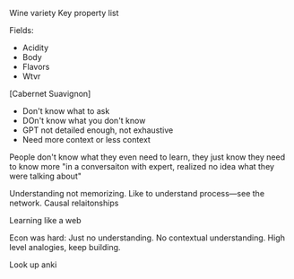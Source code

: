 Wine variety
Key property list

Fields:

- Acidity
- Body
- Flavors
- Wtvr

[Cabernet Suavignon]

- Don't know what to ask
- DOn't know what you don't know
- GPT not detailed enough, not exhaustive
- Need more context or less context

People don't know what they even need to learn, they just know they need to know more
"in a conversaiton with expert, realized no idea what they were talking about"

Understanding not memorizing. Like to understand process—see the network. Causal relaitonships

Learning like a web

Econ was hard: Just no understanding. No contextual understanding. High level analogies, keep building.

Look up anki
